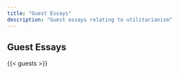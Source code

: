 ```yaml
---
title: "Guest Essays"
description: "Guest essays relating to utilitarianism"
---
```


## Guest Essays

{{< guests >}}
